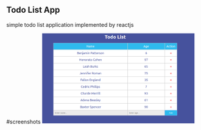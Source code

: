 ## Todo List App
simple todo list application implemented by reactjs

#screenshots
<img src="./images/todolist.png" width="400">
